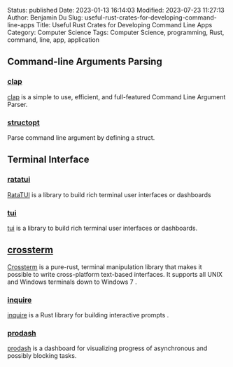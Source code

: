 Status: published
Date: 2023-01-13 16:14:03
Modified: 2023-07-23 11:27:13
Author: Benjamin Du
Slug: useful-rust-crates-for-developing-command-line-apps
Title: Useful Rust Crates for Developing Command Line Apps
Category: Computer Science
Tags: Computer Science, programming, Rust, command, line, app, application



## Command-line Arguments Parsing

### [clap](https://crates.io/crates/clap)
[clap](https://crates.io/crates/clap)
is a simple to use, efficient, and full-featured Command Line Argument Parser.

### [structopt](https://crates.io/crates/structopt)
Parse command line argument by defining a struct.

## Terminal Interface

### [ratatui](https://crates.io/crates/ratatui)
[RataTUI](https://crates.io/crates/ratatui)
is a library to build rich terminal user interfaces or dashboards

### [tui](https://crates.io/crates/tui)
[tui](https://crates.io/crates/tui)
is a library to build rich terminal user interfaces or dashboards.

## [crossterm](https://crates.io/crates/crossterm)
[Crossterm](https://crates.io/crates/crossterm)
is a pure-rust, terminal manipulation library 
that makes it possible to write cross-platform text-based interfaces. 
It supports all UNIX and Windows terminals down to Windows 7
.

### [inquire](https://github.com/mikaelmello/inquire)
[inquire](https://github.com/mikaelmello/inquire)
is a Rust library for building interactive prompts
.

### [prodash](https://crates.io/crates/prodash)
[prodash](https://crates.io/crates/prodash)
is a dashboard for visualizing progress of asynchronous and possibly blocking tasks.
